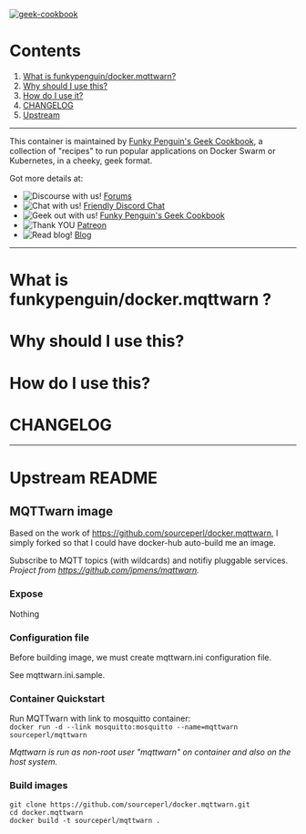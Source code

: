 [cookbookurl]: https://geek-cookbook.funkypenguin.co.nz
[kitchenurl]: https://discourse.kitchen.funkypenguin.co.nz
[discordurl]: http://chat.funkypenguin.co.nz
[patreonurl]: https://patreon.com/funkypenguin
[blogurl]: https://www.funkypenguin.co.nz
[hub]: https://hub.docker.com/r/funkypenguin/mqttwarn/

[![geek-cookbook](https://raw.githubusercontent.com/funkypenguin/www.funkypenguin.co.nz/master/images/geek-kitchen-banner.png)][cookbookurl]

# Contents

1. [What is funkypenguin/docker.mqttwarn?](#what-is-funkypenguin-docker.mqttwarn)
2. [Why should I use this?](#why-should-i-use-this)
3. [How do I use it?](#how-do-i-use-this)
4. [CHANGELOG](#changelog)
5. [Upstream](#Upstream-README)


---

This container is maintained by [Funky Penguin's Geek Cookbook][cookbookurl], a collection of "recipes" to run popular applications
on Docker Swarm or Kubernetes, in a cheeky, geek format.

Got more details at:
* ![Discourse with us!](https://img.shields.io/discourse/https/discourse.geek-kitchen.funkypenguin.co.nz/topics.svg) [Forums][kitchenurl]
* ![Chat with us!](https://img.shields.io/discord/396055506072109067.svg) [Friendly Discord Chat][discordurl]
* ![Geek out with us!](https://img.shields.io/badge/recipies-35+-brightgreen.svg) [Funky Penguin's Geek Cookbook][cookbookurl]
* ![Thank YOU](https://img.shields.io/badge/thank-you-brightgreen.svg) [Patreon][patreonurl]
* ![Read blog!](https://img.shields.io/badge/read-blog-brightgreen.svg) [Blog][blogurl]

---

# What is funkypenguin/docker.mqttwarn ?


# Why should I use this?


# How do I use this?

# CHANGELOG

---
# Upstream README

## MQTTwarn image

Based on the work of https://github.com/sourceperl/docker.mqttwarn, I simply forked so that I could have docker-hub auto-build me an image.

Subscribe to MQTT topics (with wildcards) and notifiy pluggable services.  
*Project from https://github.com/jpmens/mqttwarn.*

### Expose

Nothing  

### Configuration file

Before building image, we must create mqttwarn.ini configuration file.  

See mqttwarn.ini.sample.  

### Container Quickstart

Run MQTTwarn with link to mosquitto container:  
`docker run -d --link mosquitto:mosquitto --name=mqttwarn sourceperl/mqttwarn`  

*Mqttwarn is run as non-root user "mqttwarn" on container and also on the host
system.*

### Build images

    git clone https://github.com/sourceperl/docker.mqttwarn.git
    cd docker.mqttwarn
    docker build -t sourceperl/mqttwarn .





